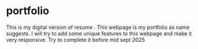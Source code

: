 # portfolio
This is my digital version of resume . This webpage is my portfolio as name suggests. I will try to add some unique features to this webpage and make it very responsive. Try to complete it before mid sept 2025
